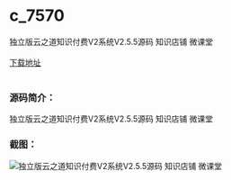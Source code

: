 # c_7570
独立版云之道知识付费V2系统V2.5.5源码 知识店铺 微课堂
<br/></br>
[下载地址](https://www.uuid2.com/7570.html "下载地址")
<br/></br>
<h3>源码简介：</h3>
<p>独立版云之道知识付费V2系统V2.5.5源码 知识店铺 微课堂<p>
<h3>截图：</h3>
<img src="https://www.uuid2.com/wp-content/uploads/img/uimage/61371636080829.png" alt="独立版云之道知识付费V2系统V2.5.5源码 知识店铺 微课堂">
